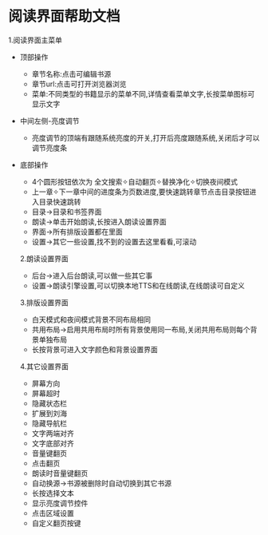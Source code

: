 # 阅读界面帮助文档

1.阅读界面主菜单
* 顶部操作
  * 章节名称:点击可编辑书源
  * 章节url:点击可打开浏览器浏览
  * 菜单:不同类型的书籍显示的菜单不同,详情查看菜单文字,长按菜单图标可显示文字
* 中间左侧-亮度调节
  * 亮度调节的顶端有跟随系统亮度的开关,打开后亮度跟随系统,关闭后才可以调节亮度条
* 底部操作
  * 4个圆形按钮依次为 全文搜索✧自动翻页✧替换净化✧切换夜间模式
  * 上一章✧下一章中间的进度条为页数进度,要快速跳转章节点击目录按钮进入目录快速跳转
  * 目录->目录和书签界面
  * 朗读->单击开始朗读,长按进入朗读设置界面
  * 界面->所有排版设置都在里面
  * 设置->其它一些设置,找不到的设置去这里看看,可滚动

  2.朗读设置界面
  * 后台->进入后台朗读,可以做一些其它事
  * 设置->朗读引擎设置,可以切换本地TTS和在线朗读,在线朗读可自定义

  3.排版设置界面
  * 白天模式和夜间模式背景不同布局相同
  * 共用布局->启用共用布局时所有背景使用同一布局,关闭共用布局则每个背景单独布局
  * 长按背景可进入文字颜色和背景设置界面

  4.其它设置界面
  * 屏幕方向
  * 屏幕超时
  * 隐藏状态栏
  * 扩展到刘海
  * 隐藏导航栏
  * 文字两端对齐
  * 文字底部对齐
  * 音量键翻页
  * 点击翻页
  * 朗读时音量键翻页
  * 自动换源->书源被删除时自动切换到其它书源
  * 长按选择文本
  * 显示亮度调节控件
  * 点击区域设置
  * 自定义翻页按键